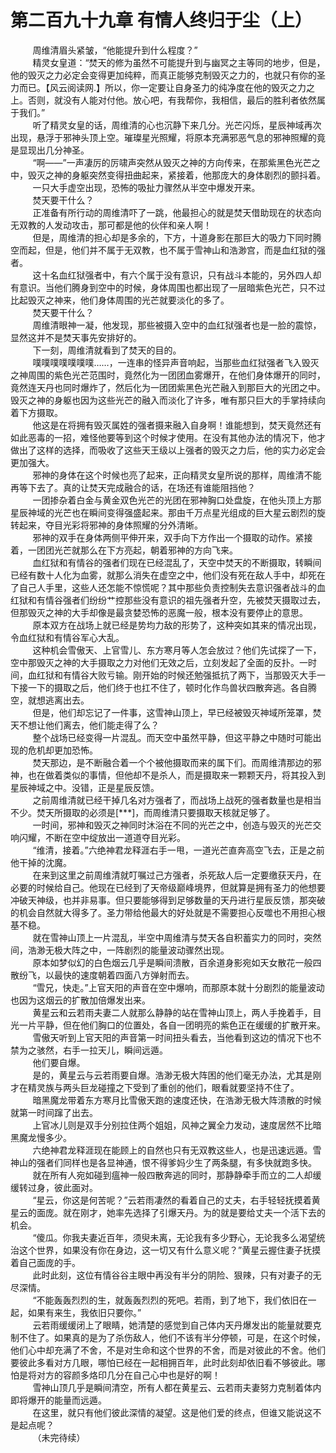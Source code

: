<h1>第二百九十九章 有情人终归于尘（上）</h1>
<div id="content">&nbsp&nbsp&nbsp&nbsp&nbsp&nbsp&nbsp&nbsp
 周维清眉头紧皱，“他能提升到什么程度？”
 <br/>&nbsp&nbsp&nbsp&nbsp&nbsp&nbsp&nbsp&nbsp
 精灵女皇道：“焚天的修为虽然不可能提升到与幽冥之主等同的地步，但是，他的毁灭之力必定会变得更加纯粹，而真正能够克制毁灭之力的，也就只有你的圣力而已。【风云阅读网.】所以，你一定要让自身圣力的纯净度在他的毁灭之力之上。否则，就没有人能对付他。放心吧，有我帮你，我相信，最后的胜利者依然属于我们。”
 <br/>&nbsp&nbsp&nbsp&nbsp&nbsp&nbsp&nbsp&nbsp
 听了精灵女皇的话，周维清的心也沉静下来几分。光芒闪烁，星辰神域再次出现，悬浮于邪神头顶上空。璀璨星光照耀，将原本充满邪恶气息的邪神照耀的竟是显现出几分神圣。
 <br/>&nbsp&nbsp&nbsp&nbsp&nbsp&nbsp&nbsp&nbsp
 “啊——”一声凄厉的厉啸声突然从毁灭之神的方向传来，在那紫黑色光芒之中，毁灭之神的身躯突然变得扭曲起来，紧接着，他那庞大的身体剧烈的颤抖着。
 <br/>&nbsp&nbsp&nbsp&nbsp&nbsp&nbsp&nbsp&nbsp
 一只大手虚空出现，恐怖的吸扯力骤然从半空中爆发开来。
 <br/>&nbsp&nbsp&nbsp&nbsp&nbsp&nbsp&nbsp&nbsp
 焚天要干什么？
 <br/>&nbsp&nbsp&nbsp&nbsp&nbsp&nbsp&nbsp&nbsp
 正准备有所行动的周维清吓了一跳，他最担心的就是焚天借助现在的状态向无双教的人发动攻击，那可都是他的伙伴和亲人啊！
 <br/>&nbsp&nbsp&nbsp&nbsp&nbsp&nbsp&nbsp&nbsp
 但是，周维清的担心却是多余的，下方，十道身影在那巨大的吸力下同时腾空而起，但是，他们并不属于无双教，也不属于雪神山和浩渺宫，而是血红狱的强者。
 <br/>&nbsp&nbsp&nbsp&nbsp&nbsp&nbsp&nbsp&nbsp
 这十名血红狱强者中，有六个属于没有意识，只有战斗本能的，另外四人却有意识。当他们腾身到空中的时候，身体周围也都出现了一层暗紫色光芒，只不过比起毁灭之神来，他们身体周围的光芒就要淡化的多了。
 <br/>&nbsp&nbsp&nbsp&nbsp&nbsp&nbsp&nbsp&nbsp
 焚天要干什么？
 <br/>&nbsp&nbsp&nbsp&nbsp&nbsp&nbsp&nbsp&nbsp
 周维清眼神一凝，他发现，那些被摄入空中的血红狱强者也是一脸的震惊，显然这并不是焚天事先安排好的。
 <br/>&nbsp&nbsp&nbsp&nbsp&nbsp&nbsp&nbsp&nbsp
 下一刻，周维清就看到了焚天的目的。
 <br/>&nbsp&nbsp&nbsp&nbsp&nbsp&nbsp&nbsp&nbsp
 噗噗噗噗噗噗噗……，一连串的怪异声音响起，当那些血红狱强者飞入毁灭之神周围的紫色光芒范围时，竟然化为一团团血雾爆开，在他们身体爆开的同时，竟然连天丹也同时爆炸了，然后化为一团团紫黑色光芒融入到那巨大的光团之中。毁灭之神的身躯也因为这些光芒的融入而淡化了许多，唯有那只巨大的手掌持续向着下方摄取。
 <br/>&nbsp&nbsp&nbsp&nbsp&nbsp&nbsp&nbsp&nbsp
 他这是在将拥有毁灭属姓的强者摄来融入自身啊！谁能想到，焚天竟然还有如此恶毒的一招，难怪他要等到这个时候才使用。在没有其他办法的情况下，他才做出了这样的选择，而吸收了这些天王级以上强者的毁灭之力后，他的实力必定会更加强大。
 <br/>&nbsp&nbsp&nbsp&nbsp&nbsp&nbsp&nbsp&nbsp
 邪神的身体在这个时候也亮了起来，正向精灵女皇所说的那样，周维清不能再等下去了。真的让焚天完成融合的话，在场还有谁能阻挡他？
 <br/>&nbsp&nbsp&nbsp&nbsp&nbsp&nbsp&nbsp&nbsp
 一团掺杂着白金与黄金双色光芒的光团在邪神胸口处盘旋，在他头顶上方那星辰神域的光芒也在瞬间变得强盛起来。那由千万点星光组成的巨大星云剧烈的旋转起来，夺目光彩将邪神的身体照耀的分外清晰。
 <br/>&nbsp&nbsp&nbsp&nbsp&nbsp&nbsp&nbsp&nbsp
 邪神的双手在身体两侧平伸开来，双手向下方作出一个摄取的动作。紧接着，一团团光芒就那么在下方亮起，朝着邪神的方向飞来。
 <br/>&nbsp&nbsp&nbsp&nbsp&nbsp&nbsp&nbsp&nbsp
 血红狱和有情谷的强者们现在已经混乱了，天空中焚天的不断摄取，转瞬间已经有数十人化为血雾，就那么消失在虚空之中，他们没有死在敌人手中，却死在了自己人手里，这些人还怎能不惊慌呢？其中那些负责控制失去意识强者战斗的血红狱和有情谷强者们纷纷艹控那些没有意识的祖先强者升空，先被焚天摄取过去，但那毁灭之神的大手却像是最贪婪恐怖的恶魔一般，根本没有要停止的意思。
 <br/>&nbsp&nbsp&nbsp&nbsp&nbsp&nbsp&nbsp&nbsp
 原本双方在战场上就已经是势均力敌的形势了，这种突如其来的情况出现，令血红狱和有情谷军心大乱。
 <br/>&nbsp&nbsp&nbsp&nbsp&nbsp&nbsp&nbsp&nbsp
 这种机会雪傲天、上官雪儿、东方寒月等人怎会放过？他们先试探了一下，空中那毁灭之神的大手摄取之力对他们无效之后，立刻发起了全面的反扑。一时间，血红狱和有情谷大败亏输。刚开始的时候还勉强抵抗了两下，当那毁灭大手一下接一下的摄取之后，他们终于也扛不住了，顿时化作鸟兽状四散奔逃。各自腾空，就想逃离出去。
 <br/>&nbsp&nbsp&nbsp&nbsp&nbsp&nbsp&nbsp&nbsp
 但是，他们却忘记了一件事，这雪神山顶上，早已经被毁灭神域所笼罩，焚天不想让他们离去，他们能走得了么？
 <br/>&nbsp&nbsp&nbsp&nbsp&nbsp&nbsp&nbsp&nbsp
 整个战场已经变得一片混乱。而天空中虽然平静，但这平静之中随时可能出现的危机却更加恐怖。
 <br/>&nbsp&nbsp&nbsp&nbsp&nbsp&nbsp&nbsp&nbsp
 焚天那边，是不断融合着一个个被他摄取而来的属下们。而周维清那边的邪神，也在做着类似的事情，但他却不是杀人，而是摄取来一颗颗天丹，将其投入到星辰神域之中。没错，正是星辰反馈。
 <br/>&nbsp&nbsp&nbsp&nbsp&nbsp&nbsp&nbsp&nbsp
 之前周维清就已经干掉几名对方强者了，而战场上战死的强者数量也是相当不少。焚天所摄取的必须是[***]，而周维清只要摄取天核就足够了。
 <br/>&nbsp&nbsp&nbsp&nbsp&nbsp&nbsp&nbsp&nbsp
 一时间，邪神和毁灭之神同时沐浴在不同的光芒之中，创造与毁灭的光芒交响闪耀，不断在空中绽放出一道道夺目光彩。
 <br/>&nbsp&nbsp&nbsp&nbsp&nbsp&nbsp&nbsp&nbsp
 “维清，接着。”六绝神君龙释涯右手一甩，一道光芒直奔高空飞去，正是之前他干掉的沈魔。
 <br/>&nbsp&nbsp&nbsp&nbsp&nbsp&nbsp&nbsp&nbsp
 在来到这里之前周维清就叮嘱过己方强者，杀死敌人后一定要缴获天丹，在必要的时候给自己。他现在已经到了天帝级巅峰境界，但就算是拥有圣力的他想要冲破天神级，也并非易事。但只要能够得到足够数量的天丹进行星辰反馈，那突破的机会自然就大得多了。圣力带给他最大的好处就是不需要担心反噬也不用担心根基不稳。
 <br/>&nbsp&nbsp&nbsp&nbsp&nbsp&nbsp&nbsp&nbsp
 就在雪神山顶上一片混乱，半空中周维清与焚天各自积蓄实力的同时，突然间，浩渺无极大阵之中，一阵剧烈的能量波动骤然出现。
 <br/>&nbsp&nbsp&nbsp&nbsp&nbsp&nbsp&nbsp&nbsp
 原本如梦似幻的白色烟云几乎是瞬间溃散，百余道身影宛如天女散花一般四散纷飞，以最快的速度朝着四面八方弹射而去。
 <br/>&nbsp&nbsp&nbsp&nbsp&nbsp&nbsp&nbsp&nbsp
 “雪兄，快走。”上官天阳的声音在空中爆响，而那原本就十分剧烈的能量波动也因为这烟云的扩散加倍爆发出来。
 <br/>&nbsp&nbsp&nbsp&nbsp&nbsp&nbsp&nbsp&nbsp
 黄星云和云若雨夫妻二人就那么静静的站在雪神山顶上，两人手挽着手，目光一片平静，但在他们胸口的位置处，各自一团明亮的紫色正在缓缓的扩散开来。
 <br/>&nbsp&nbsp&nbsp&nbsp&nbsp&nbsp&nbsp&nbsp
 雪傲天听到上官天阳的声音第一时间扭头看去，当他看到这边的情况下也不禁为之骇然，右手一拉天儿，瞬间远遁。
 <br/>&nbsp&nbsp&nbsp&nbsp&nbsp&nbsp&nbsp&nbsp
 他们要自爆。
 <br/>&nbsp&nbsp&nbsp&nbsp&nbsp&nbsp&nbsp&nbsp
 是的，黄星云与云若雨要自爆。浩渺无极大阵困的他们毫无办法，尤其是刚才在精灵族与两头巨龙碰撞之下受到了重创的他们，眼看就要坚持不住了。
 <br/>&nbsp&nbsp&nbsp&nbsp&nbsp&nbsp&nbsp&nbsp
 暗黑魔龙带着东方寒月比雪傲天跑的速度还快，在浩渺无极大阵溃散的时候就第一时间蹿了出去。
 <br/>&nbsp&nbsp&nbsp&nbsp&nbsp&nbsp&nbsp&nbsp
 上官冰儿则是双手分别拉住两个姐姐，风神之翼全力发动，速度居然不比暗黑魔龙慢多少。
 <br/>&nbsp&nbsp&nbsp&nbsp&nbsp&nbsp&nbsp&nbsp
 六绝神君龙释涯现在能顾上的自然也只有无双教这些人，也是迅速远遁。雪神山的强者们同样也是各显神通，恨不得爹妈少生了两条腿，有多快就跑多快。
 <br/>&nbsp&nbsp&nbsp&nbsp&nbsp&nbsp&nbsp&nbsp
 就在所有人宛如碰到瘟神一般四散奔逃的同时，那静静牵手而立的二人却缓缓转过身，彼此面对。
 <br/>&nbsp&nbsp&nbsp&nbsp&nbsp&nbsp&nbsp&nbsp
 “星云，你这是何苦呢？”云若雨凄然的看着自己的丈夫，右手轻轻抚摸着黄星云的面庞。就在刚才，她率先选择了引爆天丹。为的就是要给丈夫一个活下去的机会。
 <br/>&nbsp&nbsp&nbsp&nbsp&nbsp&nbsp&nbsp&nbsp
 “傻瓜。你我夫妻近百年，须臾未离，无论我有多少野心，无论我多么渴望统治这个世界，如果没有你在身边，这一切又有什么意义呢？”黄星云握住妻子抚摸着自己面庞的手。
 <br/>&nbsp&nbsp&nbsp&nbsp&nbsp&nbsp&nbsp&nbsp
 此时此刻，这位有情谷谷主眼中再没有半分的阴险、狠辣，只有对妻子的无尽深情。
 <br/>&nbsp&nbsp&nbsp&nbsp&nbsp&nbsp&nbsp&nbsp
 “不能轰轰烈烈的生，就轰轰烈烈的死吧。若雨，到了地下，我们依旧在一起，如果有来生，我依旧只要你。”
 <br/>&nbsp&nbsp&nbsp&nbsp&nbsp&nbsp&nbsp&nbsp
 云若雨缓缓闭上了眼睛，她清楚的感觉到自己体内天丹爆发出的能量就要克制不住了。如果真的是为了杀伤敌人，他们不该有半分停顿，可是，在这个时候，他们心中却充满了不舍，不是对生命和这个世界的不舍，而是对彼此的不舍。他们要彼此多看对方几眼，哪怕已经在一起相拥百年，此时此刻却依旧看不够彼此。哪怕是将对方的容颜多烙印几分在自己心中也是好的啊！
 <br/>&nbsp&nbsp&nbsp&nbsp&nbsp&nbsp&nbsp&nbsp
 雪神山顶几乎是瞬间清空，所有人都在黄星云、云若雨夫妻努力克制着体内即将爆开的能量而远遁。
 <br/>&nbsp&nbsp&nbsp&nbsp&nbsp&nbsp&nbsp&nbsp
 在这里，就只有他们彼此深情的凝望。这是他们爱的终点，但谁又能说这不是起点呢？
 <br/>&nbsp&nbsp&nbsp&nbsp&nbsp&nbsp&nbsp&nbsp
 （未完待续）
 <br/>&nbsp&nbsp&nbsp&nbsp&nbsp&nbsp&nbsp&nbsp
 <br/>&nbsp&nbsp&nbsp&nbsp&nbsp&nbsp&nbsp&nbsp
</div>

